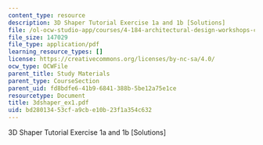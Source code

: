 ```yaml
---
content_type: resource
description: 3D Shaper Tutorial Exercise 1a and 1b [Solutions]
file: /ol-ocw-studio-app/courses/4-184-architectural-design-workshops-computational-design-for-housing-spring-2002/bd28013453cfa9cbe10b23f1a354c632_3dshaper_ex1.pdf
file_size: 147029
file_type: application/pdf
learning_resource_types: []
license: https://creativecommons.org/licenses/by-nc-sa/4.0/
ocw_type: OCWFile
parent_title: Study Materials
parent_type: CourseSection
parent_uid: fd8bdfe6-41b9-6841-388b-5be12a75e1ce
resourcetype: Document
title: 3dshaper_ex1.pdf
uid: bd280134-53cf-a9cb-e10b-23f1a354c632
---
```

3D Shaper Tutorial Exercise 1a and 1b [Solutions]